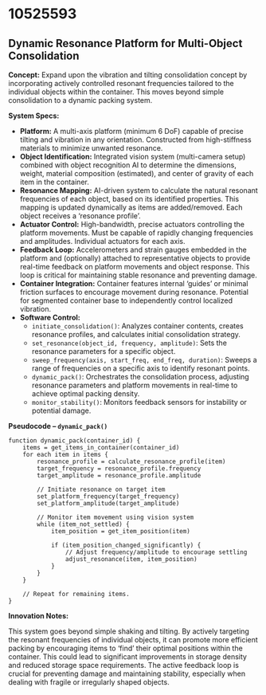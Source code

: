 # 10525593

## Dynamic Resonance Platform for Multi-Object Consolidation

**Concept:** Expand upon the vibration and tilting consolidation concept by incorporating actively controlled resonant frequencies tailored to the individual objects within the container. This moves beyond simple consolidation to a dynamic packing system.

**System Specs:**

*   **Platform:** A multi-axis platform (minimum 6 DoF) capable of precise tilting and vibration in any orientation. Constructed from high-stiffness materials to minimize unwanted resonance.
*   **Object Identification:** Integrated vision system (multi-camera setup) combined with object recognition AI to determine the dimensions, weight, material composition (estimated), and center of gravity of each item in the container.
*   **Resonance Mapping:** AI-driven system to calculate the natural resonant frequencies of each object, based on its identified properties. This mapping is updated dynamically as items are added/removed.  Each object receives a ‘resonance profile’.
*   **Actuator Control:**  High-bandwidth, precise actuators controlling the platform movements. Must be capable of rapidly changing frequencies and amplitudes.  Individual actuators for each axis.
*   **Feedback Loop:**  Accelerometers and strain gauges embedded in the platform and (optionally) attached to representative objects to provide real-time feedback on platform movements and object response.  This loop is critical for maintaining stable resonance and preventing damage.
*   **Container Integration:** Container features internal ‘guides’ or minimal friction surfaces to encourage movement during resonance. Potential for segmented container base to independently control localized vibration.
*   **Software Control:**
    *   `initiate_consolidation()`:  Analyzes container contents, creates resonance profiles, and calculates initial consolidation strategy.
    *   `set_resonance(object_id, frequency, amplitude)`: Sets the resonance parameters for a specific object.
    *   `sweep_frequency(axis, start_freq, end_freq, duration)`: Sweeps a range of frequencies on a specific axis to identify resonant points.
    *   `dynamic_pack()`: Orchestrates the consolidation process, adjusting resonance parameters and platform movements in real-time to achieve optimal packing density.
    *   `monitor_stability()`: Monitors feedback sensors for instability or potential damage.

**Pseudocode – `dynamic_pack()`**

```pseudocode
function dynamic_pack(container_id) {
    items = get_items_in_container(container_id)
    for each item in items {
        resonance_profile = calculate_resonance_profile(item)
        target_frequency = resonance_profile.frequency
        target_amplitude = resonance_profile.amplitude
        
        // Initiate resonance on target item
        set_platform_frequency(target_frequency)
        set_platform_amplitude(target_amplitude)
        
        // Monitor item movement using vision system
        while (item_not_settled) {
            item_position = get_item_position(item)
            
            if (item_position_changed_significantly) {
                // Adjust frequency/amplitude to encourage settling
                adjust_resonance(item, item_position)
            }
        }
    }
    
    // Repeat for remaining items.
}
```

**Innovation Notes:**

This system goes beyond simple shaking and tilting. By actively targeting the resonant frequencies of individual objects, it can promote more efficient packing by encouraging items to ‘find’ their optimal positions within the container. This could lead to significant improvements in storage density and reduced storage space requirements. The active feedback loop is crucial for preventing damage and maintaining stability, especially when dealing with fragile or irregularly shaped objects.